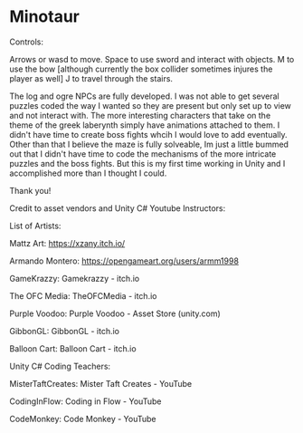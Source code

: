 # Minotaur
 
Controls:

Arrows or wasd to move.
Space to use sword and interact with objects.
M to use the bow [although currently the box collider sometimes injures the player as well]
J to travel through the stairs.

The log and ogre NPCs are fully developed.
I was not able to get several puzzles coded the way I wanted so they are present but only set up to view and not interact with.
The more interesting characters that take on the theme of the greek laberynth simply have animations attached to them. I didn't have time to create boss fights whcih I would love to add eventually.
Other than that I believe the maze is fully solveable, Im just a little bummed out that I didn't have time to code the mechanisms of the more intricate puzzles and the boss fights. But this is my first time working in Unity and I accomplished more than I thought I could.

Thank you!


Credit to asset vendors and Unity C# Youtube Instructors:

List of Artists:

   Mattz Art: https://xzany.itch.io/ 
   
   Armando Montero: https://opengameart.org/users/armm1998 
   
   GameKrazzy: Gamekrazzy - itch.io
   
   The OFC Media: TheOFCMedia - itch.io
   
   Purple Voodoo: Purple Voodoo - Asset Store (unity.com)
   
   GibbonGL: GibbonGL - itch.io
   
   Balloon Cart: Balloon Cart - itch.io

Unity C# Coding Teachers:

   MisterTaftCreates: Mister Taft Creates - YouTube
   
   CodingInFlow: Coding in Flow - YouTube
   
   CodeMonkey: Code Monkey - YouTube
